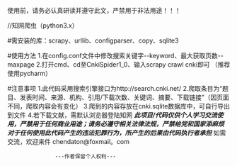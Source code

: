 
使用前，请务必认真研读并遵守此文，严禁用于非法用途！！！

//知网爬虫（python3.x）

#需安装的库：scrapy、urllib、configparser、copy、sqlite3

#使用方法
1.在config.conf文件中修改搜索关键字--keyword、最大获取页数--maxpage
2.打开cmd、cd至CnkiSpider1_0、输入scrapy crawl cnki即可
（推荐使用pycharm）

#注意事项
1.此代码采用搜索引擎接口为http://search.cnki.net/
2.爬取条目为“题目、发表时间、来源、机构、引用/下载次数、关键词、摘要、下载链接”（因页面不同，爬取内容会有变化）
3.爬到的内容存放在cnki.sqlite数据库中，可自行导出到文件
4.若下载文献，需默认浏览器登陆知网
***此项目/代码仅供个人学习交流使用，严禁用于任何商业用途；请务必遵守相关法律法规，严禁给党和国家添麻烦***
***对于任何使用此代码产生的违法犯罪行为，所产生的后果由代码执行者承担***
如需交流，欢迎来件  chendaton@foxmail。com

                   ---作者保留个人权利---
